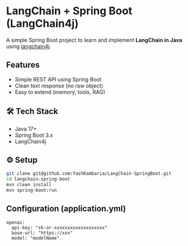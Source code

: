 # LangChain + Spring Boot (LangChain4j)

A simple Spring Boot project to learn and implement **LangChain in Java** using [langchain4j](https://github.com/langchain4j/langchain4j).

##  Features
- Simple REST API using Spring Boot
- Clean text response (no raw object)
- Easy to extend (memory, tools, RAG)

## 🛠 Tech Stack
- Java 17+
- Spring Boot 3.x
- LangChain4j

## ⚙️ Setup
```bash
git clone git@github.com:YashKambaria/LangChain-SpringBoot.git
cd langchain-spring-boot
mvn clean install
mvn spring-boot:run
```

## Configuration (application.yml)

```
openai:
  api-key: "sk-or-xxxxxxxxxxxxxxxxxxx"
  base-url: "https://xxx"
  model: "modelName"
```
